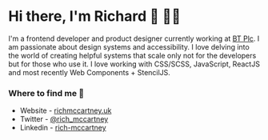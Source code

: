 # Hi there, I'm Richard 👋 👨‍💻
I'm a frontend developer and product designer currently working at <a href='https://bt.com'>BT Plc</a>. I am passionate about design systems and accessibility. I love delving into the world of creating helpful systems that scale only not for the developers but for those who use it. I love working with CSS/SCSS, JavaScript, ReactJS and most recently Web Components + StencilJS.

### Where to find me 📌
- Website - [richmccartney.uk](https://richmccartney.uk)
- Twitter - [@rich_mccartney](https://twitter.com/rich_mccartney)
- Linkedin - [rich-mccartney](https://www.linkedin.com/in/rich-mccartney)
